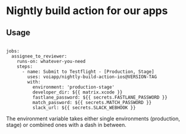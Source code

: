 # Nightly build action for our apps


## Usage

```workflow

jobs:
  assignee_to_reviewer:
    runs-on: whatever-you-need
    steps:
      - name: Submit to Testflight - [Production, Stage]
        uses: voiapp/nightly-build-action-ios@VERSION-TAG
        with:
          environment: 'production-stage'
          developer_dir: ${{ matrix.xcode }}
          fastlane_password: ${{ secrets.FASTLANE_PASSWORD }}
          match_password: ${{ secrets.MATCH_PASSWORD }}
          slack_url: ${{ secrets.SLACK_WEBHOOK }} 

```

The environment variable takes either single environments (production, stage) or combined ones with a dash in between.

